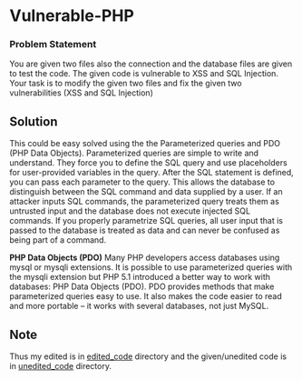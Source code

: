 # Vulnerable-PHP
### Problem Statement
You are given two files also the connection and the database files are given to test the code. The given code is vulnerable to XSS and SQL Injection. Your task is to modify the given two files and fix the given two vulnerabilities (XSS and SQL Injection)

## Solution
This could be easy solved using the the Parameterized queries  and PDO (PHP Data Objects). Parameterized queries are simple to write and understand. They force you to define the SQL query and use placeholders for user-provided variables in the query. After the SQL statement is defined, you can pass each parameter to the query. This allows the database to distinguish between the SQL command and data supplied by a user. If an attacker inputs SQL commands, the parameterized query treats them as untrusted input and the database does not execute injected SQL commands. If you properly parametrize SQL queries, all user input that is passed to the database is treated as data and can never be confused as being part of a command.

**PHP Data Objects (PDO)**
Many PHP developers access databases using mysql or mysqli extensions. It is possible to use parameterized queries with the mysqli extension but PHP 5.1 introduced a better way to work with databases: PHP Data Objects (PDO). PDO provides methods that make parameterized queries easy to use. It also makes the code easier to read and more portable – it works with several databases, not just MySQL.

## Note
Thus my edited is in [edited_code](https://github.com/Sainya-Ranakshetram-Submission/Vulnerable-PHP/tree/master/edited_code) directory and the given/unedited code is in [unedited_code](https://github.com/Sainya-Ranakshetram-Submission/Vulnerable-PHP/tree/master/unedited_code) directory.
